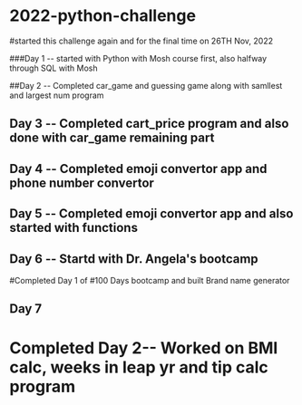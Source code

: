 # 2022-python-challenge
#started this challenge again and for the final time on 26TH Nov, 2022


###Day 1 -- started with Python with Mosh course first, also halfway through SQL with Mosh

##Day 2 -- Completed car_game and guessing game along with samllest and largest num program

## Day 3 -- Completed cart_price program and also done with car_game remaining part

## Day 4 -- Completed emoji convertor app and phone number convertor

## Day 5 -- Completed emoji convertor app and also started with functions


## Day 6 -- Startd with Dr. Angela's bootcamp
#Completed Day 1 of #100 Days bootcamp and built Brand name generator

## Day 7 
# Completed Day 2-- Worked on BMI calc, weeks in leap yr and tip calc program


